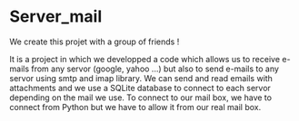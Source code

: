 # Server_mail
We create this projet with a group of friends ! 

It is a project in which we developped a code which allows us to receive e-mails from any servor (google, yahoo ...) but also to send e-mails to any servor using smtp and imap library. We can send and read emails with attachments and we use a SQLite database to connect to each servor depending on the mail we use. To connect to our mail box, we have to connect from Python but we have to allow it from our real mail box.
